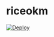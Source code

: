 # riceokm
[![Deploy](https://www.herokucdn.com/deploy/button.png)](https://dashboard.heroku.com/new?template=https://github.com/rootWR/riceokm)
